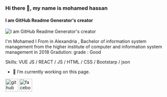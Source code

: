 ### Hi there 👋, my name is mohamed hassan
#### I am GitHub Readme Generator's creator
![I am GitHub Readme Generator's creator](https://scontent.fcai21-2.fna.fbcdn.net/v/t39.30808-6/462665420_122114793452519101_3534122576144702858_n.jpg?_nc_cat=109&ccb=1-7&_nc_sid=a5f93a&_nc_ohc=Z3fnW_zvcP4Q7kNvgHGo23F&_nc_zt=23&_nc_ht=scontent.fcai21-2.fna&_nc_gid=A_wveeYoM96VV-xvWwoiXbM&oh=00_AYDABXAtgoMGiLcLWT5ZIfvz1BQLZiibm4S-TPi5-6qhVQ&oe=673B1C5F)

I'm Mohamed I From in Alexandria , Bachelor of information system management from 
the higher institute of computer and information 
system management in 2018 
Gradution:  grade : Good


Skills: VUE JS / REACT / JS / HTML / CSS / Bootstarp / json 

- 🔭 I’m currently working on this page. 


[<img src='https://cdn.jsdelivr.net/npm/simple-icons@3.0.1/icons/github.svg' alt='github' height='40'>](https://github.com/mhamedhassan109)  [<img src='https://cdn.jsdelivr.net/npm/simple-icons@3.0.1/icons/facebook.svg' alt='facebook' height='40'>](https://www.facebook.com/profile.php?id=61565573032178)  


